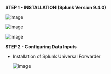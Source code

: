 **STEP 1 - INSTALLATION (Splunk Version 9.4.0)**

![image](https://github.com/user-attachments/assets/c878f27a-4898-4d60-9371-4c24f048cb3e)

![image](https://github.com/user-attachments/assets/66315485-597a-4ee2-9635-5328f320576a)

![image](https://github.com/user-attachments/assets/2d5267f8-e8d3-432a-8af3-8f91b0697ce1)


**STEP 2 - Configuring Data Inputs**

- Installation of Splunk Universal Forwarder
  
  ![image](https://github.com/user-attachments/assets/216bbfa1-0373-444f-a60e-de6230582e06)

